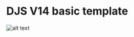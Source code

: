 # DJS V14 basic template
![alt text](http://url/https://github.com/discordjs/guide/raw/main/guide/images/branding/banner-blurple-small.png)
